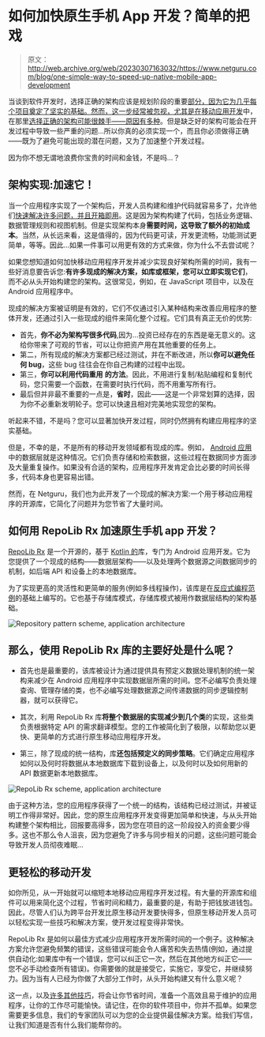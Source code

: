 # 如何加快原生手机 App 开发？简单的把戏

> 原文：<http://web.archive.org/web/20230307163032/https://www.netguru.com/blog/one-simple-way-to-speed-up-native-mobile-app-development>

 当谈到软件开发时，选择正确的架构应该是规划阶段的重要[部分，因为它为几乎每个项目奠定了坚实的基础。然而，这一步经常被忽视，尤其是在](/web/20221007154713/https://www.netguru.com/blog/mobile-app-development-lifecycle)[移动应用开发](http://web.archive.org/web/20221007154713/https://www.netguru.com/services/mobile-development)中，在那里[选择正确的架构可能很棘手——原因有多种](/web/20221007154713/https://www.netguru.com/blog/mobile-application-architecture-why-is-it-so-important)。但是缺乏好的架构可能会在开发过程中导致一些严重的问题...所以你真的必须实现一个，而且你必须做得正确——既为了避免可能出现的潜在问题，又为了加速整个开发过程。

因为你不想无谓地浪费你宝贵的时间和金钱，不是吗...？

## 架构实现:加速它！

当一个应用程序实现了一个架构后，开发人员构建和维护代码就容易多了，允许他们[快速解决许多问题，并且开箱即用](/web/20221007154713/https://www.netguru.com/blog/guide-to-native-mobile-app-development)。这是因为架构构建了代码，包括业务逻辑、数据管理规则和视图机制。但是实现架构本身**需要时间，这导致了额外的初始成本**。当然，从长远来看，这是值得的，因为代码更可读，开发更流畅，功能测试更简单，等等。因此...如果一件事可以用更有效的方式来做，你为什么不去尝试呢？

如果您想知道如何加快移动应用程序开发并减少实现良好架构所需的时间，我有一些好消息要告诉您:**有许多现成的解决方案，如库或框架，您可以立即实现它们**，而不必从头开始构建您的架构。这很常见，例如，在 JavaScript 项目中，以及在 Android 应用程序中。

现成的解决方案被证明是有效的，它们不仅通过引入某种结构来改善应用程序的整体开发，还通过引入一些现成的组件来简化整个过程。它们具有真正无价的优势:

*   首先，**你不必为架构写很多代码**,因为...投资已经存在的东西是毫无意义的。这给你带来了可观的节省，可以让你把资产用在其他重要的任务上。
*   第二，所有现成的解决方案都已经过测试，并在不断改进，所以**你可以避免任何 bug**，这些 bug 往往会在你自己构建的过程中出现。
*   第三，**你可以利用代码重用** **的方法**。因此，不用进行复制/粘贴编程和复制代码，您只需要一个函数，在需要时执行代码，而不用重写所有行。
*   最后但并非最不重要的一点是，**省时**，因此——这是一个非常划算的选择，因为你不必重新发明轮子。您可以快速且相对完美地实现您的架构。

听起来不错，不是吗？您可以显著加快开发过程，同时仍然拥有构建应用程序的坚实基础。

但是，不幸的是，不是所有的移动开发领域都有现成的库。例如， [Android 应用](/web/20221007154713/https://www.netguru.com/blog/how-to-find-and-hire-great-android-developers)中的数据层就是这种情况。它们负责存储和检索数据，这些过程在数据同步方面涉及大量重复操作。如果没有合适的架构，应用程序开发肯定会比必要的时间长得多，代码本身也更容易出错。

然而，在 Netguru，我们也为此开发了一个现成的解决方案:一个用于移动应用程序的开源库，它简化了问题并为您节省了大量时间。

## 如何用 RepoLib Rx 加速原生手机 app 开发？

[RepoLib Rx](http://web.archive.org/web/20221007154713/https://github.com/netguru/repolib-android) 是一个开源的，基于 [Kotlin 的](/web/20221007154713/https://www.netguru.com/blog/kotlin-pros-and-cons)库，专门为 Android 应用开发。它为您提供了一个现成的结构——数据层架构——以及处理两个数据源之间数据同步的机制，如后端 API 和设备上的本地数据库。

为了实现更高的灵活性和更简单的服务(例如多线程操作)，该库是在[反应式编程范例](/web/20221007154713/https://www.netguru.com/blog/imperative-vs-declarative)的基础上编写的。它也基于存储库模式，存储库模式被用作数据层结构的架构基础。

![Repository pattern scheme, application architecture](img/f670d0bf7a7095f161f83796ed48aa20.png)

## 那么，使用 RepoLib Rx 库的主要好处是什么呢？

*   首先也是最重要的，该库被设计为通过提供具有预定义数据处理机制的统一架构来减少在 Android 应用程序中实现数据层所需的时间。您不必编写负责处理查询、管理存储的类，也不必编写处理数据源之间传递数据的同步逻辑控制器，就可以获得它。
*   其次，利用 RepoLib Rx 库**将整个数据层的实现减少到几个类**的实现，这些类负责根据特定 API 的需求翻译模型。您的工作被简化到了极限，以帮助您以更快、更简单的方式进行原生移动应用程序开发。

*   第三，除了现成的统一结构，库**还包括预定义的同步策略**。它们确定应用程序如何以及何时将数据从本地数据库下载到设备上，以及何时以及如何用新的 API 数据更新本地数据库。

![RepoLib Rx scheme, application architecture](img/1e923c00dd1f7476f3a581c53e6859bc.png)

由于这种方法，您的应用程序获得了一个统一的结构，该结构已经过测试，并被证明工作得非常好。因此，您的原生应用程序开发变得更加简单和快速，与从头开始构建整个架构相比，回报要高得多，因为您在项目的这一阶段投入的资金要少得多。这也不那么令人沮丧，因为您避免了许多与同步相关的问题，这些问题可能会导致开发人员彻夜难眠...

## 更轻松的移动开发

如你所见，从一开始就可以缩短本地移动应用程序开发过程。有大量的开源库和组件可以用来简化这个过程，节省时间和精力，最重要的是，有助于把钱放进钱包。因此，尽管人们认为跨平台开发比原生移动开发要快得多，但原生移动开发人员可以轻松实现一些技巧和解决方案，使开发过程变得非常快。

RepoLib Rx 是如何以最佳方式减少应用程序开发所需时间的一个例子。这种解决方案允许您避免频繁的错误，这些错误可能会令人痛苦和失去热情(例如，通过提供自动化:如果库中有一个错误，您可以纠正它一次，然后在其他地方纠正它——您不必手动检查所有错误)。你需要做的就是接受它，实施它，享受它，并继续努力。因为当有人已经为你做了大部分工作时，从头开始构建又有什么意义呢？

这一点，以及[许多其他技巧](/web/20221007154713/https://www.netguru.com/blog/how-to-develop-a-successful-android-project)，将会让你节省时间，准备一个高效且易于维护的应用程序，让你的工作尽可能愉快。请记住，在你的软件项目中，你并不孤单。如果您需要更多信息，我们的专家团队可以为您的企业提供最佳解决方案。给我们写信，让我们知道是否有什么我们能帮你的。